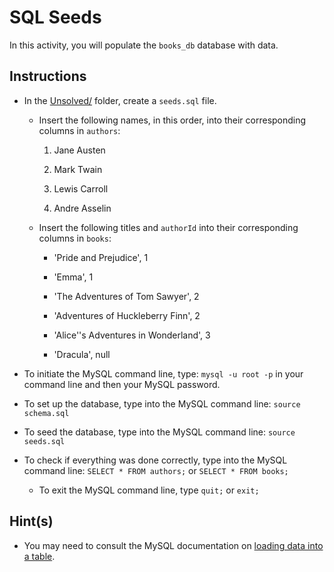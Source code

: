 # SQL Seeds 

In this activity, you will populate the `books_db` database with data.

## Instructions

* In the [Unsolved/](Unsolved/) folder, create a `seeds.sql` file.

  * Insert the following names, in this order, into their corresponding columns in `authors`:

    1. Jane Austen
    
    2. Mark Twain
    
    3. Lewis Carroll
    
    4. Andre Asselin

  * Insert the following titles and `authorId` into their corresponding columns in `books`:

    * 'Pride and Prejudice', 1

    * 'Emma', 1

    * 'The Adventures of Tom Sawyer', 2

    * 'Adventures of Huckleberry Finn', 2

    * 'Alice''s Adventures in Wonderland', 3

    * 'Dracula', null 

* To initiate the MySQL command line, type: `mysql -u root -p` in your command line and then your MySQL password.

* To set up the database, type into the MySQL command line: `source schema.sql`

* To seed the database, type into the MySQL command line: `source seeds.sql`

* To check if everything was done correctly, type into the MySQL command line: `SELECT * FROM authors;` or `SELECT * FROM books;`

  * To exit the MySQL command line, type `quit;` or `exit;`

## Hint(s)

* You may need to consult the MySQL documentation on [loading data into a table](https://dev.mysql.com/doc/refman/8.0/en/loading-tables.html).